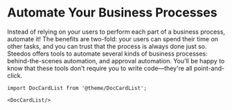# Automate Your Business Processes

Instead of relying on your users to perform each part of a business process, automate it! The benefits are two-fold: your users can spend their time on other tasks, and you can trust that the process is always done just so. Steedos offers tools to automate several kinds of business processes: behind-the-scenes automation, and approval automation. You'll be happy to know that these tools don't require you to write code—they're all point-and-click.


```mdx-code-block
import DocCardList from '@theme/DocCardList';

<DocCardList/>
```